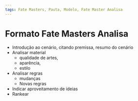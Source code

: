 ```yaml
---
tags: Fate Masters, Pauta, Modelo, Fate Master Analisa
---
```

# Formato Fate Masters Analisa

- Introdução ao cenário, citando premissa, resumo do cenário
- Analisar material 
	- qualidade de artes, 
	- aparência, 
	- estilo
- Analisar regras 
	- mudanças
	- Novas regras
- Indicar aproveitamento de ideias
- Rankear

